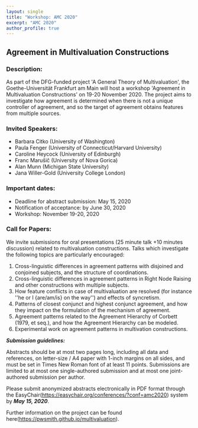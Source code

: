 ```yaml
---
layout: single
title: "Workshop: AMC 2020"
excerpt: "AMC 2020"
author_profile: true
---
```


## Agreement in Multivaluation Constructions

### Description:

As part of the DFG-funded project 'A General Theory of Multivaluation', the Goethe-Universität Frankfurt am Main will host a workshop 'Agreement in Multivaluation Constructions' on 19-20 November 2020. The project aims to investigate how agreement is determined when there is not a unique controller of agreement, and so the target of agreement obtains features from multiple sources.

### Invited Speakers:
- Barbara Citko (University of Washington)
- Paula Fenger (University of Connecticut/Harvard University)
- Caroline Heycock (University of Edinburgh)
- Franc Marušič (University of Nova Gorica)
- Alan Munn (Michigan State University)
- Jana Willer-Gold (University College London)

### Important dates:

- Deadline for abstract submission: May 15, 2020
- Notification of acceptance: by June 30, 2020
- Workshop: November 19-20, 2020

### Call for Papers:

We invite submissions for oral presentations (25 minute talk +10 minutes
discussion) related to multivaluation constructions. Talks which investigate
the following topics are particularly encouraged:
1. Cross-linguistic differences in agreement patterns with disjoined and
conjoined subjects, and the structure of coordinations.
2. Cross-linguistic differences in agreement patterns in Right Node Raising
and other constructions with multiple subjects.
3. How feature conflicts in case of multivaluation are resolved (for instance
''he or I {are/am/is} on the way'') and effects of syncretism.
4. Patterns of closest conjunct and highest conjunct agreement, and how they
impact on the formulation of the mechanism of agreement.
5. Agreement patterns related to the Agreement Hierarchy of Corbett (1979, et
seq.), and how the Agreement Hierarchy can be modeled.
6. Experimental work on agreement patterns in multivation constructions.

 ***Submission guidelines:***

Abstracts should be at most two pages long, including all data and references,
on letter-size / A4 paper with 1-inch margins on all sides, and must be set in
Times New Roman font of at least 11 points. Submissions are limited to at most
one single-authored submission and at most one joint-authored submission per
author.

Please submit anonymized abstracts electronically in PDF format through the
EasyChair(https://easychair.org/conferences/?conf=amc2020) system by ***May 15, 2020***.

Further information on the project can be found here(https://pwsmith.github.io/multivaluation).
